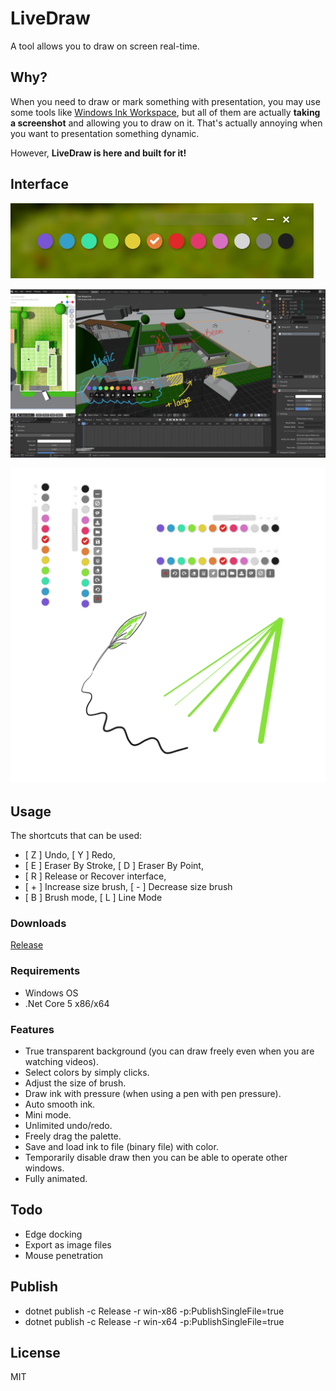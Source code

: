 # LiveDraw
A tool allows you to draw on screen real-time.

## Why?
When you need to draw or mark something with presentation, you may use some tools like
[Windows Ink Workspace](https://blogs.windows.com/windowsexperience/2016/10/10/windows-10-tip-getting-started-with-the-windows-ink-workspace/),
but all of them are actually **taking a screenshot** and allowing you to draw on it.
That's actually annoying when you want to presentation something dynamic.

However, **LiveDraw is here and built for it!**

## Interface
![](screenshots/00.png)

![](screenshots/01.png)

![](screenshots/02.png)

## Usage
The shortcuts that can be used:
- [ Z ]  Undo, [ Y ]  Redo,
- [ E ]  Eraser By Stroke, [ D ]  Eraser By Point,
- [ R ]  Release or Recover interface,
- [ + ]  Increase size brush, [ - ]  Decrease size brush
- [ B ]  Brush mode, [ L ]  Line Mode

### Downloads
[Release](https://github.com/antfu/live-draw/releases)

### Requirements
- Windows OS
- .Net Core 5 x86/x64 

### Features
- True transparent background (you can draw freely even when you are watching videos).
- Select colors by simply clicks.
- Adjust the size of brush.
- Draw ink with pressure (when using a pen with pen pressure).
- Auto smooth ink.
- Mini mode.
- Unlimited undo/redo.
- Freely drag the palette.
- Save and load ink to file (binary file) with color.
- Temporarily disable draw then you can be able to operate other windows.
- Fully animated.

## Todo
- Edge docking
- Export as image files
- Mouse penetration

## Publish
- dotnet publish -c Release -r win-x86 -p:PublishSingleFile=true
- dotnet publish -c Release -r win-x64 -p:PublishSingleFile=true

## License
MIT
